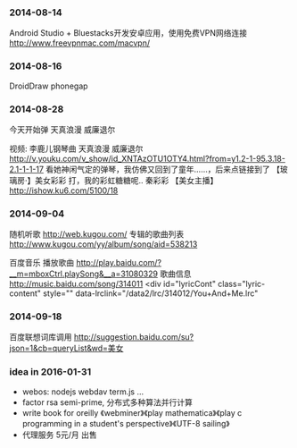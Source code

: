 ### 2014-08-14

Android Studio + Bluestacks开发安卓应用，使用免费VPN网络连接 http://www.freevpnmac.com/macvpn/

### 2014-08-16
DroidDraw
phonegap

### 2014-08-28
今天开始弹 天真浪漫 威廉退尔

视频: 李鹿儿钢琴曲 天真浪漫 威廉退尔 http://v.youku.com/v_show/id_XNTAzOTU1OTY4.html?from=y1.2-1-95.3.18-2.1-1-1-17
看她神闲气定的弹琴，我仿佛又回到了童年……，后来点链接到了
【玻璃房·】美女彩彩 打，我的彩虹糖糖呢.. 秦彩彩 【美女主播】 http://ishow.ku6.com/5100/18

### 2014-09-04
随机听歌 http://web.kugou.com/
专辑的歌曲列表 http://www.kugou.com/yy/album/song/aid=538213

百度音乐
播放歌曲   http://play.baidu.com/?__m=mboxCtrl.playSong&__a=31080329
歌曲信息  http://music.baidu.com/song/314011  <div id="lyricCont" class="lyric-content" style="" data-lrclink="/data2/lrc/314012/You+And+Me.lrc"

### 2014-09-18
百度联想词库调用	http://suggestion.baidu.com/su?json=1&cb=queryList&wd=美女

### idea in 2016-01-31
- webos: nodejs webdav term.js ...
- factor rsa semi-prime, 分布式多种算法并行计算
- write book for oreilly 《webminer》《play mathematica》《play c programming in a student's perspective》《UTF-8 sailing》
- 代理服务 5元/月 出售
